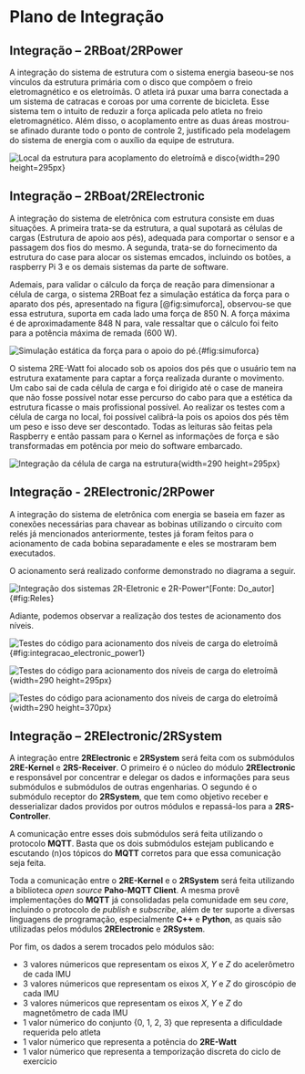 # Plano de Integração

## Integração – 2RBoat/2RPower

A integração do sistema de estrutura com o sistema energia baseou-se nos vínculos da estrutura primária com o disco que compõem o freio eletromagnético e os eletroímãs. O atleta irá puxar uma barra conectada a um sistema de catracas e coroas por uma corrente de bicicleta. Esse sistema tem o intuito de reduzir a força aplicada pelo atleta no freio eletromagnético. Além disso, o acoplamento entre as duas áreas mostrou-se afinado durante todo o ponto de controle 2, justificado pela modelagem do sistema de energia com o auxílio da equipe de estrutura.

![Local da estrutura para acoplamento do eletroímã e disco](imagens/IMG_5119.JPG){width=290 height=295px}

## Integração – 2RBoat/2RElectronic

 A integração do sistema de eletrônica com estrutura consiste em duas situações. A primeira trata-se da estrutura, a qual supotará as células de cargas (Estrutura de apoio aos pés), adequada para comportar o sensor e a passagem dos fios do mesmo. A segunda, trata-se do fornecimento da estrutura do case para alocar os sistemas emcados, incluindo os botões, a raspberry Pi 3 e os demais sistemas da parte de software.

 Ademais, para validar o cálculo da força de reação para dimensionar a célula de carga, o sistema 2RBoat fez a simulação estática da força para o aparato dos pés, apresentado na figura [@fig:simuforca], observou-se que essa estrutura, suporta em cada lado uma força de 850 N. A força máxima é de aproximadamente 848 N para, vale ressaltar que o cálculo foi feito para a potência máxima de remada (600 W).

![Simulação estática da força para o apoio do pé.](imagens/simuforca.JPG){#fig:simuforca}

O sistema 2RE-Watt foi alocado sob os apoios dos pés que o usuário tem na estrutura exatamente para captar a força realizada durante o movimento. Um cabo sai de cada célula de carga e foi dirigido até o case de maneira que não fosse possível notar esse percurso do cabo para que a estética da estrutura ficasse o mais profissional possível. Ao realizar os testes com a célula de carga no local, foi possível calibrá-la pois os apoios dos pés têm um peso e isso deve ser descontado. Todas as leituras são feitas pela Raspberry e então passam para o Kernel as informações de força e são transformadas em potência por meio do software embarcado.

![Integração da célula de carga na estrutura](imagens/carga_10.jpeg){width=290 height=295px}

## Integração - 2RElectronic/2RPower

A integração do sistema de eletrônica com energia se baseia em fazer as conexões necessárias para chavear as bobinas utilizando o circuito com relés já mencionados anteriormente, testes já foram feitos para o acionamento de cada bobina separadamente e eles se mostraram bem executados.

O acionamento será realizado conforme demonstrado no diagrama a seguir.

![Integração dos sistemas 2R-Eletronic e 2R-Power^[Fonte: Do_autor]](imagens/reles.png){#fig:Reles}

Adiante, podemos observar a realização dos testes de acionamento dos níveis.

![Testes do código para acionamento dos níveis de carga do eletroímã](imagens/integracao_elec_pow1.png){#fig:integracao_electronic_power1}

![Testes do código para acionamento dos níveis de carga do eletroímã](imagens/IMG_5698.JPG){width=290 height=295px}

![Testes do código para acionamento dos níveis de carga do eletroímã](imagens/integracao_elec_pow3.png){width=290 height=370px}

## Integração – 2RElectronic/2RSystem

A integração entre **2RElectronic** e **2RSystem** será feita com os submódulos **2RE-Kernel** e **2RS-Receiver**. O primeiro é o núcleo do módulo **2RElectronic** e responsável por concentrar e delegar os dados e informações para seus submódulos e submódulos de outras engenharias. O segundo é o submódulo receptor do **2RSystem**, que tem como objetivo receber e desserializar dados providos por outros módulos e repassá-los para a **2RS-Controller**.

A comunicação entre esses dois submódulos será feita utilizando o protocolo **MQTT**. Basta que os dois submódulos estejam publicando e escutando (n)os tópicos do **MQTT** corretos para que essa comunicação seja feita.

Toda a comunicação entre o **2RE-Kernel** e o **2RSystem** será feita utilizando a biblioteca _open source_ **Paho-MQTT Client**. A mesma provê implementações do **MQTT** já consolidadas pela comunidade em seu _core_, incluindo o protocolo de _publish_ e _subscribe_, além de ter suporte a diversas linguagens de programação, especialmente **C++** e **Python**, as quais são utilizadas pelos módulos **2RElectronic** e **2RSystem**.

Por fim, os dados a serem trocados pelo módulos  são: 

* $3$ valores númericos que representam os eixos $X$, $Y$ e $Z$ do acelerômetro de cada IMU
* $3$ valores númericos que representam os eixos $X$, $Y$ e $Z$ do giroscópio de cada IMU
* $3$ valores númericos que representam os eixos $X$, $Y$ e $Z$ do magnetômetro de cada IMU
* $1$ valor númerico do conjunto {$0$, $1$, $2$, $3$} que representa a dificuldade requerida pelo atleta
* $1$ valor númerico que representa a potência do **2RE-Watt**
* $1$ valor númerico que representa a temporização discreta do ciclo de exercício
